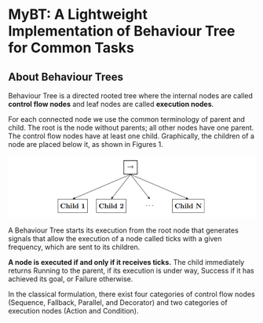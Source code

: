 # MyBT: A Lightweight Implementation of Behaviour Tree for Common Tasks

## About Behaviour Trees
Behaviour Tree is a directed rooted tree where the internal nodes are
called **control flow nodes** and leaf nodes are called **execution nodes**. 

For each connected node we use the common terminology of parent and child. The root is the node without parents; all other nodes have one parent. The control flow nodes have
at least one child. Graphically, the children of a node are placed below it, as shown
in Figures 1.

![Fig1](assets/sequence.png "Fig. 1: Graphical representation of a Sequence node with N children.")

A Behaviour Tree starts its execution from the root node that generates signals that allow
the execution of a node called ticks with a given frequency, which are sent to its
children. 

**A node is executed if and only if it receives ticks.** The child immediately
returns Running to the parent, if its execution is under way, Success if it has achieved
its goal, or Failure otherwise.


In the classical formulation, there exist four categories of control flow nodes
(Sequence, Fallback, Parallel, and Decorator) and two categories of execution nodes
(Action and Condition).
    
